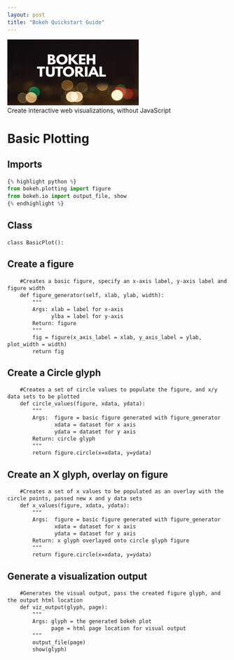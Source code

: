 ```yaml
---
layout: post
title: "Bokeh Quickstart Guide"
---
```


<img src="/Images/Bokeh/Bokeh_TItle.jpg" class="inline"/><br>
Create interactive web visualizations, without JavaScript

# Basic Plotting

## Imports
```python
{% highlight python %}
from bokeh.plotting import figure
from bokeh.io import output_file, show
{% endhighlight %}
```

## Class
```Python3
class BasicPlot():
```

## Create a figure
```Python3    
    #Creates a basic figure, specify an x-axis label, y-axis label and figure width
    def figure_generator(self, xlab, ylab, width):
        """
        Args: xlab = label for x-axis
              ylba = label for y-axis
        Return: figure
        """
        fig = figure(x_axis_label = xlab, y_axis_label = ylab, plot_width = width)
        return fig
```

## Create a Circle glyph
```Python3        
    #Creates a set of circle values to populate the figure, and x/y data sets to be plotted   
    def circle_values(figure, xdata, ydata):
        """
        Args:  figure = basic figure generated with figure_generator
               xdata = dataset for x axis
               ydata = dataset for y axis
        Return: circle glyph
        """
        return figure.circle(x=xdata, y=ydata)
```

## Create an X glyph, overlay on figure
```Python3    
    #Creates a set of x values to be populated as an overlay with the circle points, passed new x and y data sets
    def x_values(figure, xdata, ydata):
        """
        Args:  figure = basic figure generated with figure_generator
               xdata = dataset for x axis
               ydata = dataset for y axis
        Return: x glyph overlayed onto circle glyph figure
        """
        return figure.circle(x=xdata, y=ydata)
```     

## Generate a visualization output
```Python3        
    #Generates the visual output, pass the created figure glyph, and the output html location    
    def viz_output(glyph, page):
        """
        Args: glyph = the generated bokeh plot
              page = html page location for visual output
        """
        output_file(page)
        show(glyph)
```
